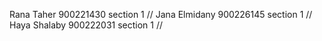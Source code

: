 Rana Taher 900221430 section 1 //
Jana Elmidany 900226145 section 1 //
Haya Shalaby 900222031 section 1 //
